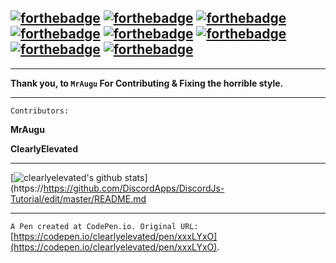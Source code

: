 [![forthebadge](https://forthebadge.com/images/badges/fuck-it-ship-it.svg)](https://forthebadge.com) [![forthebadge](https://forthebadge.com/images/badges/uses-html.svg)](https://forthebadge.com) [![forthebadge](https://forthebadge.com/images/badges/made-with-javascript.svg)](https://forthebadge.com) [![forthebadge](https://forthebadge.com/images/badges/for-you.svg)](https://forthebadge.com) [![forthebadge](https://forthebadge.com/images/badges/does-not-contain-treenuts.svg)](https://forthebadge.com) [![forthebadge](https://forthebadge.com/images/badges/built-with-love.svg)](https://forthebadge.com) [![forthebadge](https://forthebadge.com/images/badges/built-with-grammas-recipe.svg)](https://forthebadge.com) [![forthebadge](https://forthebadge.com/images/badges/ages-12.svg)](https://forthebadge.com)
---

---

**__Thank you, to `MrAugu`__ For Contributing & Fixing the horrible style.**

---

`Contributors:`

**MrAugu**

**ClearlyElevated**

---

[![clearlyelevated's github stats](https://github-readme-stats.vercel.app/api?username=clearlyelevated)](https://https://github.com/DiscordApps/DiscordJs-Tutorial/edit/master/README.md















---
`A Pen created at CodePen.io. Original URL:` [https://codepen.io/clearlyelevated/pen/xxxLYxO](https://codepen.io/clearlyelevated/pen/xxxLYxO).

 
